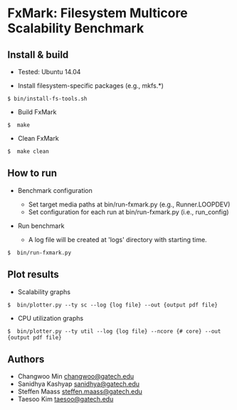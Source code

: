 FxMark: Filesystem Multicore Scalability Benchmark
==================================================

Install & build
---------------
- Tested: Ubuntu 14.04

- Install filesystem-specific packages (e.g., mkfs.*)
~~~~~~{.sh}
$ bin/install-fs-tools.sh
~~~~~~

- Build FxMark
~~~~~{.sh}
$  make
~~~~~

- Clean FxMark
~~~~~{.sh}
$  make clean
~~~~~


How to run
----------
- Benchmark configuration
    - Set target media paths at bin/run-fxmark.py (e.g., Runner.LOOPDEV)
    - Set configuration for each run at bin/run-fxmark.py (i.e., run_config)

- Run benchmark
    - A log file will be created at 'logs' directory with starting time.
~~~~~{.sh}
$  bin/run-fxmark.py
~~~~~


Plot results
----------
- Scalability graphs
~~~~~{.sh}
$  bin/plotter.py --ty sc --log {log file} --out {output pdf file}
~~~~~

- CPU utilization graphs
~~~~~{.sh}
$  bin/plotter.py --ty util --log {log file} --ncore {# core} --out {output pdf file}
~~~~~


Authors
-------
- Changwoo Min <changwoo@gatech.edu>
- Sanidhya Kashyap <sanidhya@gatech.edu>
- Steffen Maass <steffen.maass@gatech.edu>
- Taesoo Kim <taesoo@gatech.edu>
